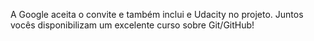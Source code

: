 A Google aceita o convite e também inclui e Udacity no projeto.
Juntos vocês disponibilizam um excelente curso sobre Git/GitHub!
